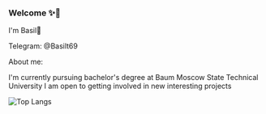 ### Welcome ✨🎉 

I'm Basil👋

Telegram: @Basilt69

About me:

I'm currently pursuing bachelor's degree at Baum Moscow State Technical University
I am open to getting involved in new interesting projects

![Top Langs](https://github-readme-stats.vercel.app/api/top-langs/?username=Basilt69&layout=compact)

<!--
**Basilt69/Basilt69** is a ✨ _special_ ✨ repository because its `README.md` (this file) appears on your GitHub profile.

Here are some ideas to get you started:

- 🔭 I’m currently working on ...
- 🌱 I’m currently learning ...
- 👯 I’m looking to collaborate on ...
- 🤔 I’m looking for help with ...
- 💬 Ask me about ...
- 📫 How to reach me: ...
- 😄 Pronouns: ...
- ⚡ Fun fact: ...
-->
